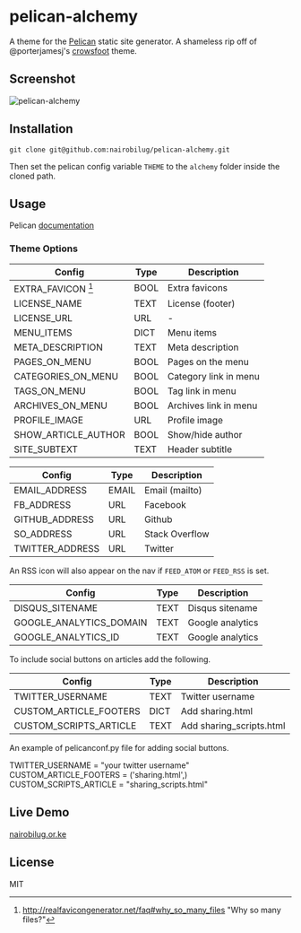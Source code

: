 # pelican-alchemy

A theme for the [Pelican](http://getpelican.com) static site generator. A shameless rip off of @porterjamesj's [crowsfoot](http://github.com/porterjamesj/crowsfoot) theme.


## Screenshot

![pelican-alchemy](screenshot.png)


## Installation

`git clone git@github.com:nairobilug/pelican-alchemy.git`

Then set the pelican config variable `THEME` to the `alchemy` folder inside the cloned path.


## Usage

Pelican [documentation](http://docs.getpelican.com/en/latest/)


### Theme Options

| Config                    | Type       | Description               |
| ------------------------- | ---------- | ------------------------- |
| EXTRA_FAVICON [^1]        | BOOL       | Extra favicons            |
| LICENSE_NAME              | TEXT       | License (footer)          |
| LICENSE_URL               | URL        | -                         |
| MENU_ITEMS                | DICT       | Menu items                |
| META_DESCRIPTION          | TEXT       | Meta description          |
| PAGES_ON_MENU             | BOOL       | Pages on the menu         |
| CATEGORIES_ON_MENU        | BOOL       | Category link in menu     |
| TAGS_ON_MENU              | BOOL       | Tag link in menu          |
| ARCHIVES_ON_MENU          | BOOL       | Archives link in menu     |
| PROFILE_IMAGE             | URL        | Profile image             |
| SHOW_ARTICLE_AUTHOR       | BOOL       | Show/hide author          |
| SITE_SUBTEXT              | TEXT       | Header subtitle           |

| Config                    | Type       | Description               |
| ------------------------- | ---------- | ------------------------- |
| EMAIL_ADDRESS             | EMAIL      | Email (mailto)            |
| FB_ADDRESS                | URL        | Facebook                  |
| GITHUB_ADDRESS            | URL        | Github                    |
| SO_ADDRESS                | URL        | Stack Overflow            |
| TWITTER_ADDRESS           | URL        | Twitter                   |

An RSS icon will also appear on the nav if `FEED_ATOM` or `FEED_RSS` is set.

| Config                    | Type       | Description               |
| ------------------------- | ---------- | ------------------------- |
| DISQUS_SITENAME           | TEXT       | Disqus sitename           |
| GOOGLE_ANALYTICS_DOMAIN   | TEXT       | Google analytics          |
| GOOGLE_ANALYTICS_ID       | TEXT       | Google analytics          |

To include social buttons on articles add the following.

| Config					| Type		 | Description				 |
| ------------------------- | ---------- | ------------------------- |
| TWITTER_USERNAME          | TEXT       | Twitter username          |
| CUSTOM_ARTICLE_FOOTERS    | DICT       | Add sharing.html          |
| CUSTOM_SCRIPTS_ARTICLE    | TEXT       | Add sharing_scripts.html  |

An example of pelicanconf.py file for adding social buttons.

TWITTER_USERNAME = "your twitter username"
CUSTOM_ARTICLE_FOOTERS = ('sharing.html',)
CUSTOM_SCRIPTS_ARTICLE = "sharing_scripts.html"

## Live Demo

[nairobilug.or.ke](http://nairobilug.or.ke)


## License

MIT


[^1]: http://realfavicongenerator.net/faq#why_so_many_files "Why so many files?"
